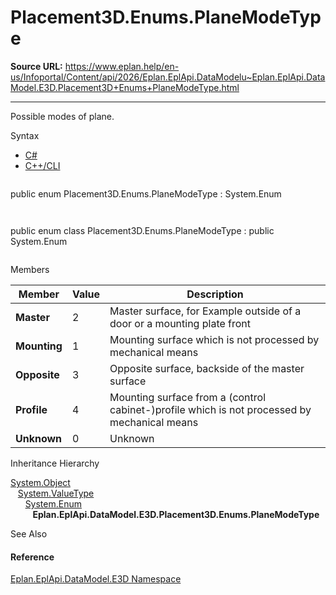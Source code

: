 # Placement3D.Enums.PlaneModeType

**Source URL:** https://www.eplan.help/en-us/Infoportal/Content/api/2026/Eplan.EplApi.DataModelu~Eplan.EplApi.DataModel.E3D.Placement3D+Enums+PlaneModeType.html

---

Possible modes of plane.

Syntax

- [C#](#i-syntax-CS)
- [C++/CLI](#i-syntax-CPP2005)

```
```
public enum Placement3D.Enums.PlaneModeType : System.Enum
```
```

```
```
public enum class Placement3D.Enums.PlaneModeType : public System.Enum
```
```

Members

| Member | Value | Description |
| --- | --- | --- |
| **Master** | 2 | Master surface, for Example outside of a door or a mounting plate front |
| **Mounting** | 1 | Mounting surface which is not processed by mechanical means |
| **Opposite** | 3 | Opposite surface, backside of the master surface |
| **Profile** | 4 | Mounting surface from a (control cabinet-)profile which is not processed by mechanical means |
| **Unknown** | 0 | Unknown |

Inheritance Hierarchy

[System.Object](#)  
   [System.ValueType](#)  
      [System.Enum](#)  
         **Eplan.EplApi.DataModel.E3D.Placement3D.Enums.PlaneModeType**

See Also

#### Reference

[Eplan.EplApi.DataModel.E3D Namespace](Eplan.EplApi.DataModelu~Eplan.EplApi.DataModel.E3D_namespace.html)